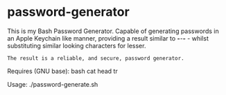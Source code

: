 # password-generator

This is my Bash Password Generator. Capable of generating passwords in an Apple Keychain like manner, providing
    a result similar to ***-***-***-*** - whilst substituting similar looking characters for lesser.

    The result is a reliable, and secure, password generator.

Requires (GNU base):
    bash
    cat
    head
    tr

Usage:
    ./password-generate.sh